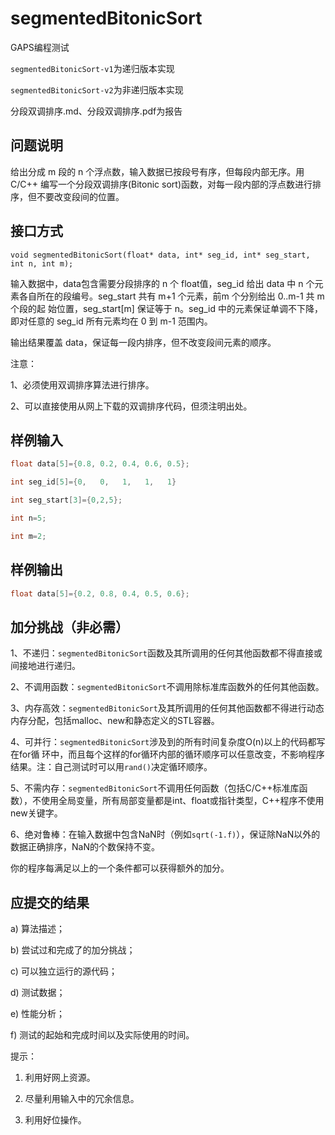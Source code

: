 # segmentedBitonicSort
GAPS编程测试

`segmentedBitonicSort-v1`为递归版本实现

`segmentedBitonicSort-v2`为非递归版本实现

分段双调排序.md、分段双调排序.pdf为报告

## 问题说明

给出分成 m 段的 n 个浮点数，输入数据已按段号有序，但每段内部无序。用C/C++ 编写一个分段双调排序(Bitonic sort)函数，对每一段内部的浮点数进行排序，但不要改变段间的位置。

## 接口方式

`void segmentedBitonicSort(float* data, int* seg_id, int* seg_start, int n, int m);`

输入数据中，data包含需要分段排序的 n 个 float值，seg_id 给出 data 中 n 个元素各自所在的段编号。seg_start 共有 m+1 个元素，前m 个分别给出 0..m-1 共 m 个段的起 始位置，seg_start[m] 保证等于 n。seg_id 中的元素保证单调不下降，即对任意的 seg_id 所有元素均在 0 到 m-1 范围内。

输出结果覆盖 data，保证每一段内排序，但不改变段间元素的顺序。

注意：

1、必须使用双调排序算法进行排序。

2、可以直接使用从网上下载的双调排序代码，但须注明出处。

## 样例输入

```c++
float data[5]={0.8, 0.2, 0.4, 0.6, 0.5};

int seg_id[5]={0,   0,   1,   1,   1}

int seg_start[3]={0,2,5};

int n=5;

int m=2;
```

## 样例输出

```c++
float data[5]={0.2, 0.8, 0.4, 0.5, 0.6};
```

## 加分挑战（非必需）

1、不递归：`segmentedBitonicSort`函数及其所调用的任何其他函数都不得直接或间接地进行递归。

2、不调用函数：`segmentedBitonicSort`不调用除标准库函数外的任何其他函数。

3、内存高效：`segmentedBitonicSort`及其所调用的任何其他函数都不得进行动态内存分配，包括malloc、new和静态定义的STL容器。

4、可并行：`segmentedBitonicSort`涉及到的所有时间复杂度O(n)以上的代码都写在for循 环中，而且每个这样的for循环内部的循环顺序可以任意改变，不影响程序结果。注：自己测试时可以用`rand()`决定循环顺序。

5、不需内存：`segmentedBitonicSort`不调用任何函数（包括C/C++标准库函数），不使用全局变量，所有局部变量都是int、float或指针类型，C++程序不使用new关键字。

6、绝对鲁棒：在输入数据中包含NaN时（例如`sqrt(-1.f)`），保证除NaN以外的数据正确排序，NaN的个数保持不变。

你的程序每满足以上的一个条件都可以获得额外的加分。

## 应提交的结果

a) 算法描述；

b) 尝试过和完成了的加分挑战；

c) 可以独立运行的源代码；

d) 测试数据；

e) 性能分析；

f) 测试的起始和完成时间以及实际使用的时间。

提示：

1. 利用好网上资源。

2. 尽量利用输入中的冗余信息。

3. 利用好位操作。  
